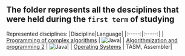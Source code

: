 ## The folder represents all the desciplines that were held during the `first term` of studying <!-- at Igor Sikorsky Kyiv Polytechnic Institute -->

Represented disciplines:
|Discipline|Language|
|:-----:|:-----:|
| [Programming of complex algorithms](https://github.com/mickzle/KPI_Chores/tree/main/2nd%20term/Programming%20of%20complex%20algorithms) | ![Java](https://img.shields.io/badge/java-%23ED8B00.svg?style=for-the-badge&logo=java&logoColor=white)|
| [Algorithmization and programming 2](https://github.com/mickzle/KPI_Chores/tree/main/1st%20term/Algorithmization%20and%20programming) | ![Java](https://img.shields.io/badge/java-%23ED8B00.svg?style=for-the-badge&logo=java&logoColor=white)|
| [Operating Systems](https://github.com/mickzle/KPI_Chores/tree/main/2nd%20term/Operating%20systems) | TASM, Assembler|
